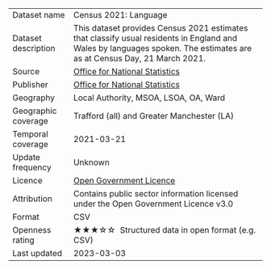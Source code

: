 <table>
<tr>
	<td>Dataset name</td>
	<td>Census 2021: Language</td>
</tr>
<tr>
	<td>Dataset description</td>
	<td>This dataset provides Census 2021 estimates that classify usual residents in England and Wales by languages spoken. The estimates are as at Census Day, 21 March 2021.</td>
</tr>
<tr>
	<td>Source</td>
	<td><a href="https://www.ons.gov.uk/releases/ethnicgroupnationalidentitylanguageandreligioncensus2021inenglandandwales">Office for National Statistics</a></td>
</tr>
<tr>
	<td>Publisher</td>
	<td><a href="https://www.ons.gov.uk/census">Office for National Statistics</a></a></td>
</tr>
<tr>
	<td>Geography</td>
	<td>Local Authority, MSOA, LSOA, OA, Ward</td>
</tr>
<tr>
	<td>Geographic coverage</td>
	<td>Trafford (all) and Greater Manchester (LA)</td>
</tr>
<tr>
	<td>Temporal coverage</td>
	<td>2021-03-21</td>
</tr>
<tr>
	<td>Update frequency</td>
	<td>Unknown</td>
</tr>
<tr>
	<td>Licence</td>
	<td><a href="http://www.nationalarchives.gov.uk/doc/open-government-licence/version/3/">Open Government Licence</a></td>
</tr>
<tr>
	<td>Attribution</td>
	<td>Contains public sector information licensed under the Open Government Licence v3.0</td>
</tr>
<tr>
	<td>Format</td>
	<td>CSV</td>
</tr>
<tr>
	<td>Openness rating</td>
	<td>&#9733&#9733&#9733&#9734&#9734&nbsp; Structured data in open format (e.g. CSV)</td>
</tr>
<tr>
	<td>Last updated</td>
	<td>2023-03-03</td>
</tr>
</table>
